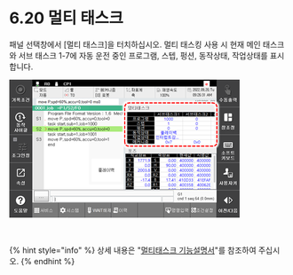 ﻿# 6.20 멀티 태스크

패널 선택창에서 \[멀티 태스크\]을 터치하십시오. 멀티 태스킹 사용 시 현재 메인 태스크와 서브 태스크 1-7에 자동 운전 중인 프로그램, 스텝, 펑션, 동작상태, 작업상태를 표시합니다. 


![](../_assets/tp630/pane-multi-task.png) 

<br>

{% hint style="info" %}
 상세 내용은 "[멀티태스크 기능설명서](https://hrbook-hrc.web.app/#/view/doc-multi-task/korean/README)"를 참조하여 주십시오.
{% endhint %}